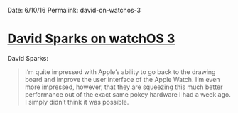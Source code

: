 Date: 6/10/16
Permalink: david-on-watchos-3

# [David Sparks on watchOS 3](http://macsparky.com/blog/2016/6/watchos-3-brings-apple-watch-2)

David Sparks:

> I’m quite impressed with Apple’s ability to go back to the drawing board and improve the user interface of the Apple Watch. I’m even more impressed, however, that they are squeezing this much better performance out of the exact same pokey hardware I had a week ago. I simply didn’t think it was possible.
